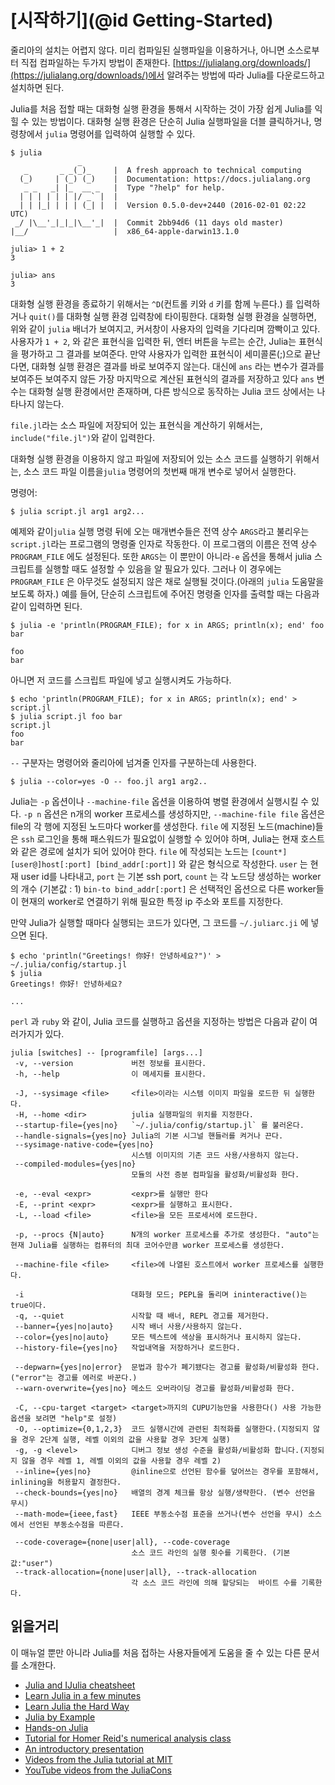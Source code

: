 # [시작하기](@id Getting-Started)

줄리아의 설치는 어렵지 않다.  미리 컴파일된 실행파일을 이용하거나, 아니면 소스로부터 직접 컴파일하는 두가지 방법이 존재한다. [https://julialang.org/downloads/](https://julialang.org/downloads/)에서
 알려주는 방법에 따라 Julia를 다운로드하고 설치하면 된다.

Julia를 처음 접할 때는 대화형 실행 환경을 통해서 시작하는 것이 가장 쉽게 Julia를 익힐 수 있는 방법이다. 대화형 실행 환경은 단순히 Julia 실행파일을 더블 클릭하거나, 명령창에서 `julia` 명령어를 입력하여 실행할 수 있다.

```
$ julia
               _
   _       _ _(_)_     |  A fresh approach to technical computing
  (_)     | (_) (_)    |  Documentation: https://docs.julialang.org
   _ _   _| |_  __ _   |  Type "?help" for help.
  | | | | | | |/ _` |  |
  | | |_| | | | (_| |  |  Version 0.5.0-dev+2440 (2016-02-01 02:22 UTC)
 _/ |\__'_|_|_|\__'_|  |  Commit 2bb94d6 (11 days old master)
|__/                   |  x86_64-apple-darwin13.1.0

julia> 1 + 2
3

julia> ans
3
```

대화형 실행 환경을 종료하기 위해서는 `^D`(컨트롤 키와 `d` 키를 함께 누른다.) 를 입력하거나 
`quit()`를 대화형 실행 환경 입력창에 타이핑한다. 대화형 실행 환경을 실행하면, 위와 같이 `julia` 배너가 보여지고, 커서창이 사용자의 입력을 기다리며 깜빡이고 있다. 사용자가 `1 + 2`, 와 같은 표현식을 입력한 뒤, 엔터 버튼을 누르는 순간, Julia는 표현식을 평가하고 그 결과를 보여준다. 만약 사용자가 입력한 표현식이 세미콜론(;)으로 끝난다면, 대화형 실행 환경은 결과를 바로 보여주지 않는다. 대신에 `ans` 라는 변수가 결과를 보여주든 보여주지 않든 가장 마지막으로 계산된 표현식의 결과를 저장하고 있다 `ans` 변수는 대화형 실행 환경에서만 존재하며, 다른 방식으로 동작하는 Julia 코드 상에서는 나타나지 않는다.

`file.jl`라는 소스 파일에 저장되어 있는 표현식을 계산하기 위해서는, `include("file.jl")`와 같이 입력한다.

대화형 실행 환경을 이용하지 않고 파일에 저장되어 있는 소스 코드를 실행하기 위해서는, 소스 코드 파일 이름을`julia` 명령어의 첫번째 매개 변수로 넣어서 실행한다.

명령어:

```
$ julia script.jl arg1 arg2...
```

예제와 같이`julia` 실행 명령 뒤에 오는 매개변수들은 전역 상수 `ARGS`라고 불리우는 `script.jl`라는 프로그램의 명령줄 인자로 작동한다. 이 프로그램의 이름은 전역 상수 `PROGRAM_FILE` 에도 설정된다. 또한 `ARGS`는 이 뿐만이 아니라`-e` 옵션을 통해서 julia 스크립트를 실행할 때도 설정할 수 있음을 알 필요가 있다. 그러나 이 경우에는 `PROGRAM_FILE` 은 아무것도 설정되지 않은 채로 실행될 것이다.(아래의 `julia` 도움말을 보도록 하자.) 예를 들어, 단순히 스크립트에 주어진 명령줄 인자를 출력할 때는 다음과 같이 입력하면 된다.

```
$ julia -e 'println(PROGRAM_FILE); for x in ARGS; println(x); end' foo bar

foo
bar
```

아니면 저 코드를 스크립트 파일에 넣고 실행시켜도 가능하다.

```
$ echo 'println(PROGRAM_FILE); for x in ARGS; println(x); end' > script.jl
$ julia script.jl foo bar
script.jl
foo
bar
```

`--` 구분자는 명령어와 줄리아에 넘겨줄 인자를 구분하는데 사용한다.

```
$ julia --color=yes -O -- foo.jl arg1 arg2..
```

Julia는 `-p` 옵션이나 `--machine-file` 옵션을 이용하여 병렬 환경에서 실행시킬 수 있다. `-p n` 옵션은 n개의 worker 프로세스를 생성하지만, `--machine-file file` 옵션은 file의 각 행에 지정된 노드마다 worker를 생성한다. `file` 에 지정된 노드(machine)들은 `ssh` 로그인을 통해 패스워드가 필요없이 실행할 수 있어야 하며, Julia는 현재 호스트와 같은 경로에 설치가 되어 있어야 한다. `file` 에 작성되는 노드는 `[count*][user@]host[:port] [bind_addr[:port]]` 와 같은 형식으로 작성한다. `user` 는 현재 user id를 나타내고, `port` 는 기본 ssh port, `count` 는 각 노드당 생성하는 worker의 개수 (기본값 : 1) `bin-to bind_addr[:port]` 은 선택적인 옵션으로 다른 worker들이 현재의 worker로 연결하기 위해 필요한 특정 ip 주소와 포트를 지정한다.

만약 Julia가 실행할 때마다 실행되는 코드가 있다면, 그 코드를 `~/.juliarc.ji` 에 넣으면 된다.

```
$ echo 'println("Greetings! 你好! 안녕하세요?")' > ~/.julia/config/startup.jl
$ julia
Greetings! 你好! 안녕하세요?

...
```

`perl` 과 `ruby` 와 같이,  Julia 코드를 실행하고 옵션을 지정하는 방법은 다음과 같이 여러가지가 있다.

```
julia [switches] -- [programfile] [args...]
 -v, --version             버전 정보를 표시한다.
 -h, --help                이 메세지를 표시한다.

 -J, --sysimage <file>     <file>이라는 시스템 이미지 파일을 로드한 뒤 실행한다.
 -H, --home <dir>          julia 실행파일의 위치를 지정한다.
 --startup-file={yes|no}   `~/.julia/config/startup.jl` 를 불러온다.
 --handle-signals={yes|no} Julia의 기본 시그널 핸들러를 켜거나 끈다.
 --sysimage-native-code={yes|no}
                           시스템 이미지의 기존 코드 사용/사용하지 않는다.
 --compiled-modules={yes|no}
                           모듈의 사전 증분 컴파일을 활성화/비활성화 한다.

 -e, --eval <expr>         <expr>를 실행만 한다
 -E, --print <expr>        <expr>를 실행하고 표시한다.
 -L, --load <file>         <file>을 모든 프로세서에 로드한다.

 -p, --procs {N|auto}      N개의 worker 프로세스를 추가로 생성한다. "auto"는 현재 Julia를 실행하는 컴퓨터의 최대 코어수만큼 worker 프로세스를 생성한다.
                           
 --machine-file <file>     <file>에 나열된 호스트에서 worker 프로세스를 실행한다.

 -i                        대화형 모드; PEPL을 돌리며 ininteractive()는 true이다.
 -q, --quiet               시작할 때 배너, REPL 경고를 제거한다.
 --banner={yes|no|auto}    시작 배너 사용/사용하지 않는다.
 --color={yes|no|auto}     모든 텍스트에 색상을 표시하거나 표시하지 않는다.
 --history-file={yes|no}   작업내역을 저장하거나 로드한다.

 --depwarn={yes|no|error}  문법과 함수가 폐기됐다는 경고를 활성화/비활성화 한다.("error"는 경고를 에러로 바꾼다.)
 --warn-overwrite={yes|no} 메소드 오버라이딩 경고를 활성화/비활성화 한다.

 -C, --cpu-target <target> <target>까지의 CUPU기능만을 사용한다() 사용 가능한 옵션을 보려면 "help"로 설정)
 -O, --optimize={0,1,2,3}  코드 실행시간에 관련된 최적화를 실행한다.(지정되지 않을 경우 2단계 실행, 레벨 이외의 값을 사용할 경우 3단계 실행)
 -g, -g <level>            디버그 정보 생성 수준을 활성화/비활성화 합니다.(지정되지 않을 경우 레벨 1, 레벨 이외의 값을 사용할 경우 레벨 2)
 --inline={yes|no}         @inline으로 선언된 함수를 덮어쓰는 경우를 포함해서, inlining을 허용할지 결정한다.
 --check-bounds={yes|no}   배열의 경계 체크를 항상 실행/생략한다. (변수 선언을 무시)
 --math-mode={ieee,fast}   IEEE 부동소수점 표준을 쓰거나(변수 선언을 무시) 소스에서 선언된 부동소수점을 따른다.

 --code-coverage={none|user|all}, --code-coverage
                           소스 코드 라인의 실행 횟수를 기록한다. (기본값:"user")
 --track-allocation={none|user|all}, --track-allocation
                           각 소스 코드 라인에 의해 할당되는  바이트 수를 기록한다.
```

## 읽을거리

이 매뉴얼 뿐만 아니라 Julia를 처음 접하는 사용자들에게 도움을 줄 수 있는 다른 문서를 소개한다.

  * [Julia and IJulia cheatsheet](http://math.mit.edu/~stevenj/Julia-cheatsheet.pdf)
  * [Learn Julia in a few minutes](https://learnxinyminutes.com/docs/julia/)
  * [Learn Julia the Hard Way](https://github.com/chrisvoncsefalvay/learn-julia-the-hard-way)
  * [Julia by Example](http://samuelcolvin.github.io/JuliaByExample/)
  * [Hands-on Julia](https://github.com/dpsanders/hands_on_julia)
  * [Tutorial for Homer Reid's numerical analysis class](http://homerreid.dyndns.org/teaching/18.330/JuliaProgramming.shtml)
  * [An introductory presentation](https://raw.githubusercontent.com/ViralBShah/julia-presentations/master/Fifth-Elephant-2013/Fifth-Elephant-2013.pdf)
  * [Videos from the Julia tutorial at MIT](https://julialang.org/blog/2013/03/julia-tutorial-MIT)
  * [YouTube videos from the JuliaCons](https://www.youtube.com/user/JuliaLanguage/playlists)
